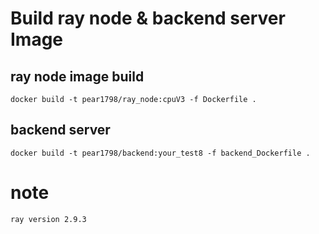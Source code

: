 # Build  ray node & backend server Image 
## ray node image build
```
docker build -t pear1798/ray_node:cpuV3 -f Dockerfile .
```
## backend server
```
docker build -t pear1798/backend:your_test8 -f backend_Dockerfile .
```
# note 
```
ray version 2.9.3
```
